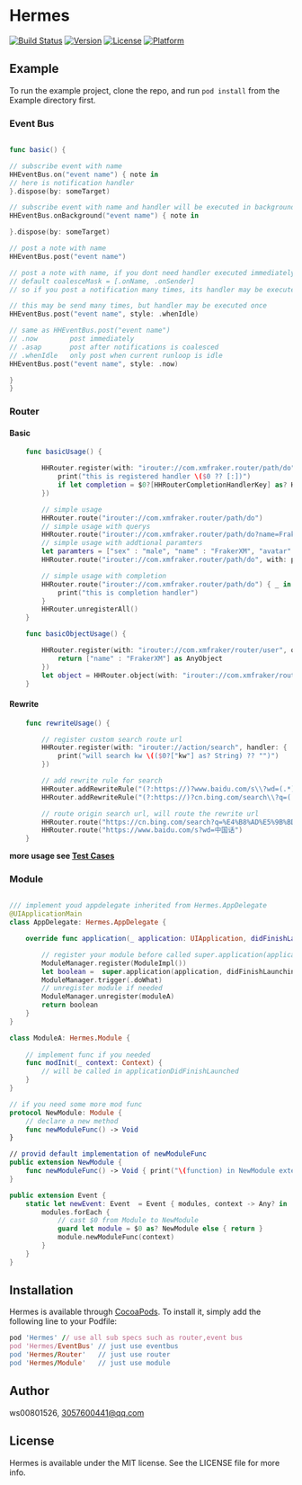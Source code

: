 # Hermes

[![Build Status](https://travis-ci.com/ws00801526/Hermes.svg?branch=master)](https://travis-ci.com/ws00801526/Hermes)
[![Version](https://img.shields.io/cocoapods/v/Hermes.svg?style=flat)](https://cocoapods.org/pods/Hermes)
[![License](https://img.shields.io/cocoapods/l/Hermes.svg?style=flat)](https://cocoapods.org/pods/Hermes)
[![Platform](https://img.shields.io/cocoapods/p/Hermes.svg?style=flat)](https://cocoapods.org/pods/Hermes)

## Example

To run the example project, clone the repo, and run `pod install` from the Example directory first.

###  Event Bus

```swift

func basic() {

// subscribe event with name
HHEventBus.on("event name") { note in
// here is notification handler
}.dispose(by: someTarget)

// subscribe event with name and handler will be executed in background
HHEventBus.onBackground("event name") { note in

}.dispose(by: someTarget)

// post a note with name
HHEventBus.post("event name")

// post a note with name, if you dont need handler executed immediately
// default coalesceMask = [.onName, .onSender]
// so if you post a notification many times, its handler may be executed once

// this may be send many times, but handler may be executed once
HHEventBus.post("event name", style: .whenIdle)

// same as HHEventBus.post("event name")
// .now        post immediately
// .asap       post after notifications is coalesced
// .whenIdle   only post when current runloop is idle
HHEventBus.post("event name", style: .now)

}
}
```


### Router

#### Basic

```swift
    func basicUsage() {

        HHRouter.register(with: "irouter://com.xmfraker.router/path/do", handler: {
            print("this is registered handler \($0 ?? [:])")
            if let completion = $0?[HHRouterCompletionHandlerKey] as? HHRouterCompletionHandler { completion(nil) }
        })

        // simple usage
        HHRouter.route("irouter://com.xmfraker.router/path/do")
        // simple usage with querys
        HHRouter.route("irouter://com.xmfraker.router/path/do?name=FrakerXM&sex=male")
        // simple usage with addtional paramters
        let paramters = ["sex" : "male", "name" : "FrakerXM", "avatar" : UIImage(named: "what") as AnyObject]  as [String : AnyObject]
        HHRouter.route("irouter://com.xmfraker.router/path/do", with: paramters)

        // simple usage with completion
        HHRouter.route("irouter://com.xmfraker.router/path/do") { _ in
            print("this is completion handler")
        }
        HHRouter.unregisterAll()
    }

    func basicObjectUsage() {

        HHRouter.register(with: "irouter://com.xmfraker/router/user", objectHandler: { _ -> AnyObject? in
            return ["name" : "FrakerXM"] as AnyObject
        })
        let object = HHRouter.object(with: "irouter://com.xmfraker/router/user")
    }
```



#### Rewrite

```swift
    func rewriteUsage() {

        // register custom search route url
        HHRouter.register(with: "irouter://action/search", handler: {
            print("will search kw \(($0?["kw"] as? String) ?? "")")
        })

        // add rewrite rule for search
        HHRouter.addRewriteRule("(?:https://)?www.baidu.com/s\\?wd=(.*)", target: "irouter://action/search?kw=$$1")
        HHRouter.addRewriteRule("(?:https://)?cn.bing.com/search\\?q=(.*)", target: "irouter://action/search?kw=$$1")

        // route origin search url, will route the rewrite url
        HHRouter.route("https://cn.bing.com/search?q=%E4%B8%AD%E5%9B%BD%E8%AF%9D")
        HHRouter.route("https://www.baidu.com/s?wd=中国话")
    }
```

**more usage see [Test Cases](https://github.com/ws00801526/Hermes/blob/master/Example/Tests/HHRouterTests.swift)**



### Module

```swift

/// implement youd appdelegate inherited from Hermes.AppDelegate
@UIApplicationMain
class AppDelegate: Hermes.AppDelegate {

    override func application(_ application: UIApplication, didFinishLaunchingWithOptions launchOptions: [UIApplication.LaunchOptionsKey : Any]?) -> Bool {

        // register your module before called super.application(application, didFinishLaunchingWithOptions: launchOptions)
        ModuleManager.register(ModuleImpl())
        let boolean =  super.application(application, didFinishLaunchingWithOptions: launchOptions)
        ModuleManager.trigger(.doWhat)
        // unregister module if needed
        ModuleManager.unregister(moduleA)
        return boolean
    }
}

class ModuleA: Hermes.Module {
    
    // implement func if you needed
    func modInit(_ context: Context) {
        // will be called in applicationDidFinishLaunched
    }
}

// if you need some more mod func
protocol NewModule: Module {
    // declare a new method
    func newModuleFunc() -> Void
}

// provid default implementation of newModuleFunc
public extension NewModule {
    func newModuleFunc() -> Void { print("\(function) in NewModule extension")}
}

public extension Event {
    static let newEvent: Event  = Event { modules, context -> Any? in
        modules.forEach {
            // cast $0 from Module to NewModule 
            guard let module = $0 as? NewModule else { return }
            module.newModuleFunc(context)
        }
    }
}

```



## Installation

Hermes is available through [CocoaPods](https://cocoapods.org). To install
it, simply add the following line to your Podfile:

```ruby
pod 'Hermes' // use all sub specs such as router,event bus
pod 'Hermes/EventBus' // just use eventbus
pod 'Hermes/Router'   // just use router
pod 'Hermes/Module'   // just use module
```

## Author

ws00801526, 3057600441@qq.com

## License

Hermes is available under the MIT license. See the LICENSE file for more info.
